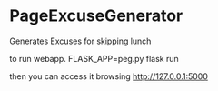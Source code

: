 # PageExcuseGenerator
Generates Excuses for skipping lunch


to run webapp. 
FLASK_APP=peg.py flask run

then you can access it browsing http://127.0.0.1:5000

 
